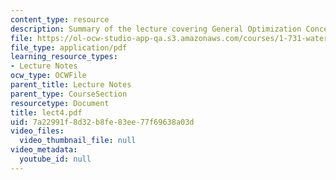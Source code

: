 ```yaml
---
content_type: resource
description: Summary of the lecture covering General Optimization Concepts.
file: https://ol-ocw-studio-app-qa.s3.amazonaws.com/courses/1-731-water-resource-systems-fall-2006/7a22991f8d32b8fe83ee77f69638a03d_lect4.pdf
file_type: application/pdf
learning_resource_types:
- Lecture Notes
ocw_type: OCWFile
parent_title: Lecture Notes
parent_type: CourseSection
resourcetype: Document
title: lect4.pdf
uid: 7a22991f-8d32-b8fe-83ee-77f69638a03d
video_files:
  video_thumbnail_file: null
video_metadata:
  youtube_id: null
---
```

